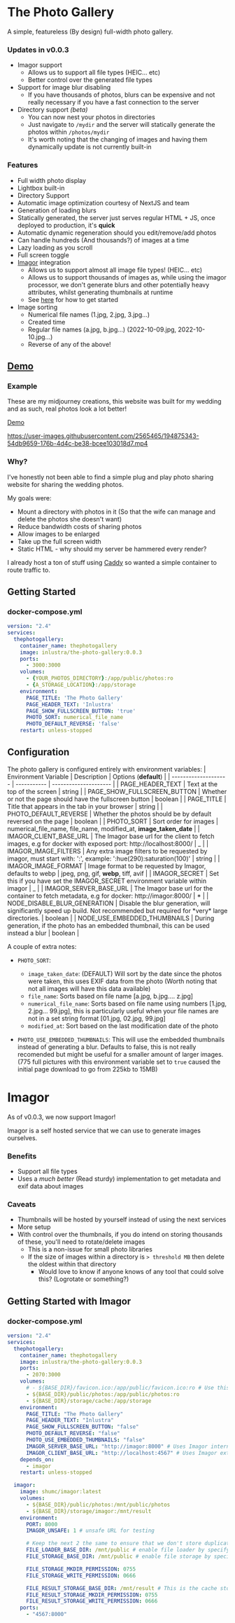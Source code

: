 # The Photo Gallery

A simple, featureless (By design) full-width photo gallery.

### Updates in v0.0.3

- Imagor support
  - Allows us to support all file types (HEIC... etc)
  - Better control over the generated file types
- Support for image blur disabling
  - If you have thousands of photos, blurs can be expensive and not really necessary if you have a fast connection to the server
- Directory support _(beta)_
  - You can now nest your photos in directories
  - Just navigate to `/mydir` and the server will statically generate the photos within `/photos/mydir`
  - It's worth noting that the changing of images and having them dynamically update is not currently built-in

### Features

- Full width photo display
- Lightbox built-in
- Directory Support
- Automatic image optimization courtesy of NextJS and team
- Generation of loading blurs
- Statically generated, the server just serves regular HTML + JS, once deployed to production, it's **quick**
- Automatic dynamic regeneration should you edit/remove/add photos
- Can handle hundreds (And thousands?) of images at a time
- Lazy loading as you scroll
- Full screen toggle
- [Imagor](https://github.com/cshum/imagor) integration
  - Allows us to support almost all image file types! (HEIC... etc)
  - Allows us to support thousands of images as, while using the imagor processor, we don't generate blurs and other potentially heavy attributes, whilst generating thumbnails at runtime
  - See [here](#Imagor) for how to get started
- Image sorting
  - Numerical file names (1.jpg, 2.jpg, 3.jpg...)
  - Created time
  - Regular file names (a.jpg, b.jpg...) (2022-10-09.jpg, 2022-10-10.jpg...)
  - Reverse of any of the above!

## [Demo](https://gallery.thenairn.com)

### Example

These are my midjourney creations, this website was built for my wedding and as such, real photos look a lot better!

[Demo](https://gallery.thenairn.com)

https://user-images.githubusercontent.com/2565465/194875343-54db9659-176b-4d4c-be38-bcee103018d7.mp4

### Why?

I've honestly not been able to find a simple plug and play photo sharing website for sharing the wedding photos.

My goals were:

- Mount a directory with photos in it (So that the wife can manage and delete the photos she doesn't want)
- Reduce bandwidth costs of sharing photos
- Allow images to be enlarged
- Take up the full screen width
- Static HTML - why should my server be hammered every render?

I already host a ton of stuff using [Caddy](https://caddyserver.com/) so wanted a simple container to route traffic to.

## Getting Started

### docker-compose.yml

```yml
version: "2.4"
services:
  thephotogallery:
    container_name: thephotogallery
    image: inlustra/the-photo-gallery:0.0.3
    ports:
      - 3000:3000
    volumes:
      - {YOUR_PHOTOS_DIRECTORY}:/app/public/photos:ro
      - {A_STORAGE_LOCATION}:/app/storage
    environment:
      PAGE_TITLE: 'The Photo Gallery'
      PAGE_HEADER_TEXT: 'Inlustra'
      PAGE_SHOW_FULLSCREEN_BUTTON: 'true'
      PHOTO_SORT: numerical_file_name
      PHOTO_DEFAULT_REVERSE: 'false'
    restart: unless-stopped
```

## Configuration

The photo gallery is configured entirely with environment variables:
| Environment Variable | Description | Options (**default**) |
| -------------------- | ----------- | --------------------- |
| PAGE_HEADER_TEXT | Text at the top of the screen | string |
| PAGE_SHOW_FULLSCREEN_BUTTON | Whether or not the page should have the fullscreen button | boolean |
| PAGE_TITLE | Title that appears in the tab in your browser | string |
| PHOTO_DEFAULT_REVERSE | Whether the photos should be by default reversed on the page | boolean |
| PHOTO_SORT | Sort order for images | numerical_file_name, file_name, modified_at, **image_taken_date** |
| IMAGOR_CLIENT_BASE_URL | The Imagor base url for the client to fetch images, e.g for docker with exposed port: http://localhost:8000/ | _ |
| IMAGOR_IMAGE_FILTERS | Any extra image filters to be requested by imagor, must start with: ':', example: ':hue(290):saturation(100)' | string |
| IMAGOR_IMAGE_FORMAT | Image format to be requested by Imagor, defaults to webp | jpeg, png, gif, **webp**, tiff, avif |
| IMAGOR_SECRET | Set this if you have set the IMAGOR_SECRET environment variable within imagor | _ |
| IMAGOR_SERVER_BASE_URL | The Imagor base url for the container to fetch metadata, e.g for docker: http://imagor:8000/ | * |
| NODE_DISABLE_BLUR_GENERATION | Disable the blur generation, will significantly speed up build. Not recommended but required for *very\* large directories. | boolean |
| NODE_USE_EMBEDDED_THUMBNAILS | During generation, if the photo has an embedded thumbnail, this can be used instead a blur | boolean |

A couple of extra notes:

- `PHOTO_SORT`:

  - `image_taken_date`: (DEFAULT) Will sort by the date since the photos were taken, this uses EXIF data from the photo (Worth noting that not all images will have this data available)
  - `file_name`: Sorts based on file name [a.jpg, b.jpg.... z.jpg]
  - `numerical_file_name`: Sorts based on file name using numbers [1.jpg, 2.jpg... 99.jpg], this is particularly useful when your file names are not in a set string format [01.jpg, 02.jpg, 99.jpg]
  - `modified_at`: Sort based on the last modification date of the photo

- `PHOTO_USE_EMBEDDED_THUMBNAILS`: This will use the embedded thumbnails instead of generating a blur. Defaults to false, this is not really recomended but might be useful for a smaller amount of larger images. (775 full pictures with this environment variable set to `true` caused the initial page download to go from 225kb to 15MB)

# Imagor

As of v0.0.3, we now support Imagor!

Imagor is a self hosted service that we can use to generate images ourselves.

### Benefits

- Support all file types
- Uses a _much better_ (Read sturdy) implementation to get metadata and exif data about images

### Caveats

- Thumbnails will be hosted by yourself instead of using the next services
- More setup
- With control over the thumbnails, if you do intend on storing thousands of these, you'll need to rotate/delete images
  - This is a non-issue for small photo libraries
  - If the size of images within a directory is `> threshold MB` then delete the oldest within that directory
    - Would love to know if anyone knows of any tool that could solve this? (Logrotate or something?)

## Getting Started with Imagor

### docker-compose.yml

```yml
version: "2.4"
services:
  thephotogallery:
    container_name: thephotogallery
    image: inlustra/the-photo-gallery:0.0.3
    ports:
      - 2070:3000
    volumes:
      # - ${BASE_DIR}/favicon.ico:/app/public/favicon.ico:ro # Use this to replace the favicon
      - ${BASE_DIR}/public/photos:/app/public/photos:ro
      - ${BASE_DIR}/storage/cache:/app/storage
    environment:
      PAGE_TITLE: "The Photo Gallery"
      PAGE_HEADER_TEXT: "Inlustra"
      PAGE_SHOW_FULLSCREEN_BUTTON: "false"
      PHOTO_DEFAULT_REVERSE: "false"
      PHOTO_USE_EMBEDDED_THUMBNAILS: "false"
      IMAGOR_SERVER_BASE_URL: "http://imagor:8000" # Uses Imagor internal docker port
      IMAGOR_CLIENT_BASE_URL: "http://localhost:4567" # Uses Imagor external docker port
    depends_on:
      - imagor
    restart: unless-stopped

  imagor:
    image: shumc/imagor:latest
    volumes:
      - ${BASE_DIR}/public/photos:/mnt/public/photos
      - ${BASE_DIR}/storage/imagor:/mnt/result
    environment:
      PORT: 8000
      IMAGOR_UNSAFE: 1 # unsafe URL for testing

      # Keep the next 2 the same to ensure that we don't store duplicates of the images within Imagor
      FILE_LOADER_BASE_DIR: /mnt/public # enable file loader by specifying base dir
      FILE_STORAGE_BASE_DIR: /mnt/public # enable file storage by specifying base dir

      FILE_STORAGE_MKDIR_PERMISSION: 0755
      FILE_STORAGE_WRITE_PERMISSION: 0666

      FILE_RESULT_STORAGE_BASE_DIR: /mnt/result # This is the cache storage folder
      FILE_RESULT_STORAGE_MKDIR_PERMISSION: 0755
      FILE_RESULT_STORAGE_WRITE_PERMISSION: 0666
    ports:
      - "4567:8000"
```
